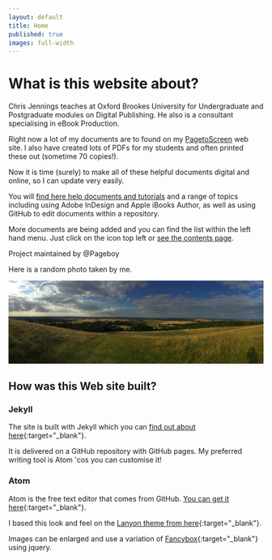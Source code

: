 ```yaml
---
layout: default
title: Home
published: true
images: full-width
---
```

# What is this website about?

Chris Jennings teaches at Oxford Brookes University for Undergraduate and Postgraduate modules on Digital Publishing. He also is a consultant specialising in eBook Production.

Right now a lot of my documents are to found on my [PagetoScreen][b016960a] web site. I also have created lots of PDFs for my students and often printed these out (sometime 70 copies!).

Now it is time (surely) to make all of these helpful documents digital and online, so I can update very easily.

[b016960a]: http://www.pagetoscreen.net "Lots of useful information"

You will [find here help documents and tutorials][182881a3] and a range of topics including using Adobe InDesign and Apple iBooks Author, as well as using GitHub to edit documents within a repository.

  [182881a3]: /contents "See all contents in a menu"

More documents are being added and you can find the list within the left hand menu. Just click on the icon top left or [see the contents page][d78d4ed1].

  [d78d4ed1]: /contents "Open the contents page"

Project maintained by @Pageboy

Here is a random photo taken by me.

[![My shadow bottom right. View from Wittenham Clumps by the Thames at Dorchester.](/images/2017/01/fromWittenhamClumps.jpg)](/images/2017/01/fromWittenhamClumps.jpg)

## How was this Web site built?

### Jekyll
The site is built with Jekyll which you can [find out about here][92c344c3]{:target="_blank"}.

It is delivered on a GitHub repository with GitHub pages. My preferred writing tool is Atom 'cos you can customise it!

[92c344c3]: https://jekyllrb.com "Visit the Jekyll web site"

### Atom
Atom is the free text editor that comes from GitHub. [You can get it here][f9a83765]{:target="_blank"}.

[f9a83765]: https://atom.io "Get Atom"

I based this look and feel on the [Lanyon theme from here][2b9a33ee]{:target="_blank"}.

[2b9a33ee]: http://lanyon.getpoole.com/ "Lanyon"

Images can be enlarged and use a variation of [Fancybox][f6b39499]{:target="_blank"} using jquery.

[f6b39499]: http://fancybox.net "Take a look at Fancybox"
